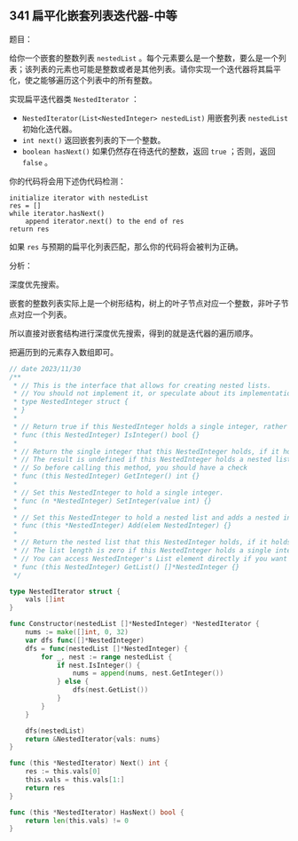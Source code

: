 ## 341 扁平化嵌套列表迭代器-中等

题目：

给你一个嵌套的整数列表 `nestedList` 。每个元素要么是一个整数，要么是一个列表；该列表的元素也可能是整数或者是其他列表。请你实现一个迭代器将其扁平化，使之能够遍历这个列表中的所有整数。

实现扁平迭代器类 `NestedIterator` ：

- `NestedIterator(List<NestedInteger> nestedList)` 用嵌套列表 `nestedList` 初始化迭代器。
- `int next()` 返回嵌套列表的下一个整数。
- `boolean hasNext()` 如果仍然存在待迭代的整数，返回 `true` ；否则，返回 `false` 。

你的代码将会用下述伪代码检测：

```
initialize iterator with nestedList
res = []
while iterator.hasNext()
    append iterator.next() to the end of res
return res
```

如果 `res` 与预期的扁平化列表匹配，那么你的代码将会被判为正确。



分析：

深度优先搜索。

嵌套的整数列表实际上是一个树形结构，树上的叶子节点对应一个整数，非叶子节点对应一个列表。

所以直接对嵌套结构进行深度优先搜索，得到的就是迭代器的遍历顺序。

把遍历到的元素存入数组即可。



```go
// date 2023/11/30
/**
 * // This is the interface that allows for creating nested lists.
 * // You should not implement it, or speculate about its implementation
 * type NestedInteger struct {
 * }
 *
 * // Return true if this NestedInteger holds a single integer, rather than a nested list.
 * func (this NestedInteger) IsInteger() bool {}
 *
 * // Return the single integer that this NestedInteger holds, if it holds a single integer
 * // The result is undefined if this NestedInteger holds a nested list
 * // So before calling this method, you should have a check
 * func (this NestedInteger) GetInteger() int {}
 *
 * // Set this NestedInteger to hold a single integer.
 * func (n *NestedInteger) SetInteger(value int) {}
 *
 * // Set this NestedInteger to hold a nested list and adds a nested integer to it.
 * func (this *NestedInteger) Add(elem NestedInteger) {}
 *
 * // Return the nested list that this NestedInteger holds, if it holds a nested list
 * // The list length is zero if this NestedInteger holds a single integer
 * // You can access NestedInteger's List element directly if you want to modify it
 * func (this NestedInteger) GetList() []*NestedInteger {}
 */

type NestedIterator struct {
    vals []int
}

func Constructor(nestedList []*NestedInteger) *NestedIterator {
    nums := make([]int, 0, 32)
    var dfs func([]*NestedInteger)
    dfs = func(nestedList []*NestedInteger) {
        for _, nest := range nestedList {
            if nest.IsInteger() {
                nums = append(nums, nest.GetInteger())
            } else {
                dfs(nest.GetList())
            }
        }
    }

    dfs(nestedList)
    return &NestedIterator{vals: nums}
}

func (this *NestedIterator) Next() int {
    res := this.vals[0]
    this.vals = this.vals[1:]
    return res   
}

func (this *NestedIterator) HasNext() bool {
    return len(this.vals) != 0
}
```


